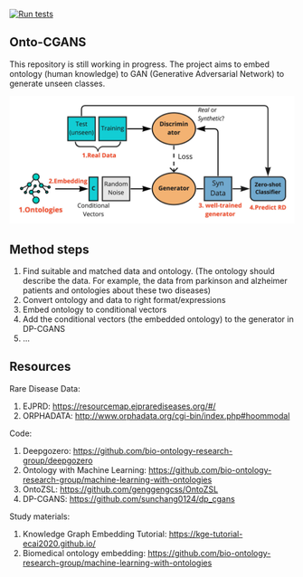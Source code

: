 [![Run tests](https://github.com/MaastrichtU-IDS/python-template/workflows/Run%20tests/badge.svg)](https://github.com/MaastrichtU-IDS/python-template/actions?query=workflow%3A%22Run+tests%22)

## Onto-CGANS 
This repository is still working in progress. The project aims to embed ontology (human knowledge) to GAN (Generative Adversarial Network) to generate unseen classes.

<img src="https://github.com/MaastrichtU-IDS/onto_cgans/blob/master/onto_cgans.jpg" width="600">


## Method steps
1. Find suitable and matched data and ontology. (The ontology should describe the data. For example, the data from parkinson and alzheimer patients and ontologies about these two diseases)
2. Convert ontology and data to right format/expressions
3. Embed ontology to conditional vectors
4. Add the conditional vectors (the embedded ontology) to the generator in DP-CGANS
5. ...


## Resources
Rare Disease Data:
1. EJPRD: https://resourcemap.ejprarediseases.org/#/
2. ORPHADATA: http://www.orphadata.org/cgi-bin/index.php#hoommodal

Code:
1. Deepgozero: https://github.com/bio-ontology-research-group/deepgozero
2. Ontology with Machine Learning: https://github.com/bio-ontology-research-group/machine-learning-with-ontologies
3. OntoZSL: https://github.com/genggengcss/OntoZSL
4. DP-CGANS: https://github.com/sunchang0124/dp_cgans

Study materials:
1. Knowledge Graph Embedding Tutorial: https://kge-tutorial-ecai2020.github.io/
2. Biomedical ontology embedding: https://github.com/bio-ontology-research-group/machine-learning-with-ontologies

<!-- ## How to use this template

* For the directory name, *Dockerfile*, *setup.py* and *test_application.py*, Replace all instances of **my_package** and **my-package** to the package name of your choice using [snake case](https://en.wikipedia.org/wiki/Snake_case) or dash depending on the convention.
* Leave the headers as is and update the instructions below to the specifics of your tool.
* Remove this *How to use this template section*

## My package

Write a short description of the software here.

## Prerequisites

* Python 3.9 or higher, with [pip](https://pip.pypa.io/en/stable/)
* Docker (optional)

## Installation

> Provide instructions to install the package

The package can be installed from the source code, see below to run with Docker. Using `-e` means that changes to the source code will be automatically update the package locally.

```bash
pip3 install -e .
```

## Usage

> Provide working examples on how to run the package

Run the `my-package` CLI in your terminal:

```bash
my-package hello-world "Python test"
```
Or in a Python script:

```python
from my_package.application import App

app = App()
print(app.get_hello_world('Python test'))
```

## Test and Publish

> Document how to run the tests, and if they are run automatically.

### Continuous Integration

This repository uses [GitHub Actions](/actions) to:

* Automatically run tests at each push to the `master` branch
* Publish the package to [PyPI](https://pypi.org) when a release is created (N.B.: the version of the package needs to be increased in [setup.py](/blob/master/setup.py#L6) before).

> You will need to provide your login credentials using [secrets in the repository settings](/settings/secrets) to publish to [PyPI](https://pypi.org): `PYPI_USERNAME` and `PYPI_PASSWORD`

### Test locally

Install PyTest:

```bash
pip3 install -U pytest
```

Run the tests:

```bash
pytest
```

Run a specific test in a file, and display `print` in the output:

```bash
pytest tests/test_application.py::TestApplication::test_return_value -s
```

## Docker

Build the image:

```bash
docker build -t my-package .
```

Run a container:

```bash
docker run -it --rm my-package hello-world "Python test"
``` -->

